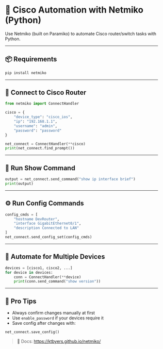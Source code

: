 # 🧠 Cisco Automation with Netmiko (Python)

Use Netmiko (built on Paramiko) to automate Cisco router/switch tasks with Python.

---

## 📦 Requirements
```bash
pip install netmiko
```

---

## 🔧 Connect to Cisco Router
```python
from netmiko import ConnectHandler

cisco = {
    "device_type": "cisco_ios",
    "ip": "192.168.1.1",
    "username": "admin",
    "password": "password"
}

net_connect = ConnectHandler(**cisco)
print(net_connect.find_prompt())
```

---

## 🧪 Run Show Command
```python
output = net_connect.send_command("show ip interface brief")
print(output)
```

---

## ⚙️ Run Config Commands
```python
config_cmds = [
    "hostname DevRouter",
    "interface GigabitEthernet0/1",
    "description Connected to LAN"
]
net_connect.send_config_set(config_cmds)
```

---

## 🔁 Automate for Multiple Devices
```python
devices = [cisco1, cisco2, ...]
for device in devices:
    conn = ConnectHandler(**device)
    print(conn.send_command("show version"))
```

---

## 🔐 Pro Tips
- Always confirm changes manually at first
- Use `enable_password` if your devices require it
- Save config after changes with:
```python
net_connect.save_config()
```

> 📘 Docs: https://ktbyers.github.io/netmiko/
